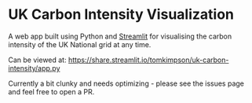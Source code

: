 # UK Carbon Intensity Visualization


A web app built using Python and [Streamlit](https://streamlit.io) for visualising the carbon intensity of the UK National grid at any time.


Can be viewed at: https://share.streamlit.io/tomkimpson/uk-carbon-intensity/app.py


Currently a bit clunky and needs optimizing - please see the issues page and feel free to open a PR.
